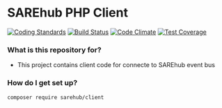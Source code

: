 # SAREhub PHP Client 
[![Coding Standards](https://img.shields.io/badge/cs-PSR--2--R-yellow.svg)](https://github.com/php-fig-rectified/fig-rectified-standards) 
[![Build Status](https://travis-ci.org/SAREhub/PHP_Client.svg?branch=master)](https://travis-ci.org/SAREhub/PHP_Client)
[![Code Climate](https://codeclimate.com/github/SAREhub/PHP_Client/badges/gpa.svg)](https://codeclimate.com/github/SAREhub/PHP_Client)
[![Test Coverage](https://codeclimate.com/github/SAREhub/PHP_Client/badges/coverage.svg)](https://codeclimate.com/github/SAREhub/PHP_Client/coverage)

### What is this repository for? ###
* This project contains client code for connecte to SAREhub event bus

### How do I get set up? ###
```
composer require sarehub/client
```

